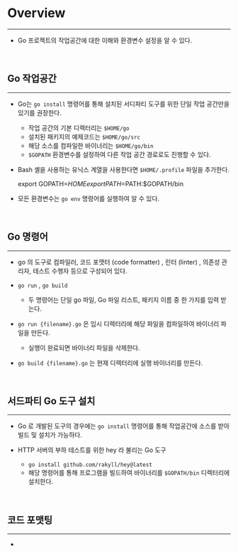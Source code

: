 # Overview

---

- Go 프로젝트의 작업공간에 대한 이해와 환경변수 설정을 알 수 있다.



<br />


##  Go 작업공간

---

- Go는 `go install` 명령어를 통해 설치된 서디파티 도구를 위한 단일 작업 공간만을 있기를 권장한다.
  - 작업 공간의 기본 디렉터리는 `$HOME/go`
  - 설치된 패키지의 예제코드는 `$HOME/go/src`
  - 해당 소스를 컴파일한 바이너리는 `$HOME/go/bin`
  - `$GOPATH` 환경변수를 설정하여 다른 작업 공간 경로로도 진행할 수 있다.


- Bash 셸을 사용하는 유닉스 계열을 사용한다면 `$HOME/.profile` 파일을 추가한다.


    export GOPATH=$HOME
    export PATH=$PATH:$GOPATH/bin


- 모든 환경변수는 `go env` 명령어를 실행하여 알 수 있다.

<br />

## Go 명령어

---
- go 의 도구로 컴파일러, 코드 포맷터 (code formatter) , 린터 (linter) , 의존성 관리자, 테스트 수행자 등으로 구성되어 있다.


- `go run` , `go build`
  - 두 명령어는 단일 go 파일, Go 파일 리스트, 패키지 이름 중 한 가지를 입력 받는다.


- `go run {filename}.go` 은 임시 디렉터리에 해당 파일을 컴파일하여 바이너리 파일을 만든다.
  - 실행이 완료되면 바이너리 파일을 삭제한다.


- `go build {filename}.go` 는 현재 디렉터리에 실행 바이너리를 만든다.

<br />

## 서드파티 Go 도구 설치

---

- Go 로 개발된 도구의 경우에는 `go install` 명령어를 통해 작업공간에 소스를 받아 빌드 및 설치가 가능하다.


- HTTP 서버의 부하 테스트를 위한 hey 라 불리는 Go 도구
  - `go install github.com/rakyll/hey@latest`
  - 해당 명령어를 통해 프로그램을 빌드하여 바이너리를 `$GOPATH/bin` 디렉터리에 설치한다.


<br />

## 코드 포맷팅

---

- 